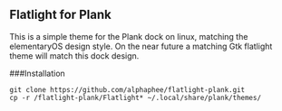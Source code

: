 ## Flatlight for Plank
This is a simple theme for the Plank dock on linux, matching the elementaryOS design style. On the near future a matching Gtk flatlight theme will match this dock design. 

###Installation 
```
git clone https://github.com/alphaphee/flatlight-plank.git
cp -r /flatlight-plank/Flatlight* ~/.local/share/plank/themes/
```
